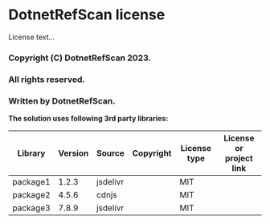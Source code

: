 ﻿# DotnetRefScan license

License text...

### Copyright (C) DotnetRefScan 2023.
### All rights reserved.
### Written by DotnetRefScan.

**The solution uses following 3rd party libraries:**

| Library                           | Version | Source     | Copyright                         | License type            | License or project link         |
|-----------------------------------|---------|------------|-----------------------------------|-------------------------|---------------------------------|
| package1                          | 1.2.3   | jsdelivr   |                                   | MIT                     |                                 |
| package2                          | 4.5.6   | cdnjs      |                                   | MIT                     |                                 |
| package3                          | 7.8.9   | jsdelivr   |                                   | MIT                     |                                 |
